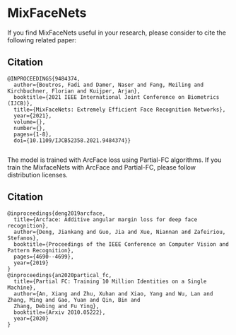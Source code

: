 # MixFaceNets





If you find MixFaceNets useful in your research, please consider to cite the following related paper:


## Citation
```
@INPROCEEDINGS{9484374,
  author={Boutros, Fadi and Damer, Naser and Fang, Meiling and Kirchbuchner, Florian and Kuijper, Arjan},
  booktitle={2021 IEEE International Joint Conference on Biometrics (IJCB)}, 
  title={MixFaceNets: Extremely Efficient Face Recognition Networks}, 
  year={2021},
  volume={},
  number={},
  pages={1-8},
  doi={10.1109/IJCB52358.2021.9484374}}


```
The model is trained with ArcFace loss using Partial-FC algorithms.
If you train the MixfaceNets with ArcFace and  Partial-FC, please follow distribution licenses. 


## Citation
```
@inproceedings{deng2019arcface,
  title={Arcface: Additive angular margin loss for deep face recognition},
  author={Deng, Jiankang and Guo, Jia and Xue, Niannan and Zafeiriou, Stefanos},
  booktitle={Proceedings of the IEEE Conference on Computer Vision and Pattern Recognition},
  pages={4690--4699},
  year={2019}
}
@inproceedings{an2020partical_fc,
  title={Partial FC: Training 10 Million Identities on a Single Machine},
  author={An, Xiang and Zhu, Xuhan and Xiao, Yang and Wu, Lan and Zhang, Ming and Gao, Yuan and Qin, Bin and
  Zhang, Debing and Fu Ying},
  booktitle={Arxiv 2010.05222},
  year={2020}
}
```

